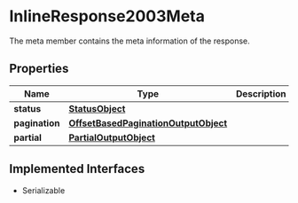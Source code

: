 

# InlineResponse2003Meta

The meta member contains the meta information of the response.

## Properties

Name | Type | Description | Notes
------------ | ------------- | ------------- | -------------
**status** | [**StatusObject**](StatusObject.md) |  |  [optional]
**pagination** | [**OffsetBasedPaginationOutputObject**](OffsetBasedPaginationOutputObject.md) |  |  [optional]
**partial** | [**PartialOutputObject**](PartialOutputObject.md) |  |  [optional]


## Implemented Interfaces

* Serializable


